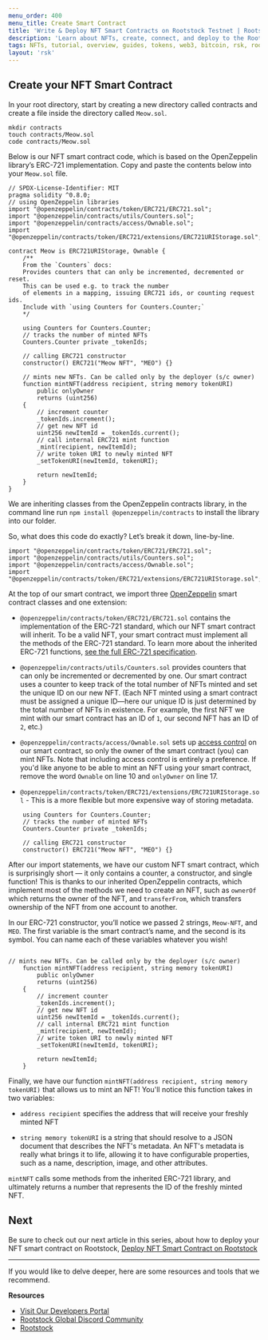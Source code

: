 ```yaml
---
menu_order: 400
menu_title: Create Smart Contract
title: 'Write & Deploy NFT Smart Contracts on Rootstock Testnet | Rootstock'
description: 'Learn about NFTs, create, connect, and deploy to the Rootstock Blockchain.'
tags: NFTs, tutorial, overview, guides, tokens, web3, bitcoin, rsk, rootstock, peer-to-peer, blockchain, nft, ERC-721, smart-contract, hardhat, ethersjs, ipfs, metamask, testnet, pinata
layout: 'rsk'
---
```


## Create your NFT Smart Contract
     
In your root directory, start by creating a new directory called contracts and create a file inside the directory called `Meow.sol`.
    
```solidity
mkdir contracts
touch contracts/Meow.sol
code contracts/Meow.sol
``` 

Below is our NFT smart contract code, which is based on the OpenZeppelin library’s ERC-721 implementation. Copy and paste the contents below into your `Meow.sol` file.
    
```solidity
// SPDX-License-Identifier: MIT
pragma solidity ^0.8.0;
// using OpenZeppelin libraries
import "@openzeppelin/contracts/token/ERC721/ERC721.sol";
import "@openzeppelin/contracts/utils/Counters.sol";
import "@openzeppelin/contracts/access/Ownable.sol";
import "@openzeppelin/contracts/token/ERC721/extensions/ERC721URIStorage.sol";

contract Meow is ERC721URIStorage, Ownable {
    /** 
    From the `Counters` docs:
    Provides counters that can only be incremented, decremented or reset. 
    This can be used e.g. to track the number
    of elements in a mapping, issuing ERC721 ids, or counting request ids.
    Include with `using Counters for Counters.Counter;` 
    */

    using Counters for Counters.Counter;
    // tracks the number of minted NFTs
    Counters.Counter private _tokenIds;

    // calling ERC721 constructor
    constructor() ERC721("Meow NFT", "MEO") {}

    // mints new NFTs. Can be called only by the deployer (s/c owner)
    function mintNFT(address recipient, string memory tokenURI)
        public onlyOwner
        returns (uint256)
    {
        // increment counter
        _tokenIds.increment();
        // get new NFT id
        uint256 newItemId = _tokenIds.current();
        // call internal ERC721 mint function
        _mint(recipient, newItemId);
        // write token URI to newly minted NFT
        _setTokenURI(newItemId, tokenURI);

        return newItemId;
    }
}
```

We are inheriting classes from the OpenZeppelin contracts library, in the command line run `npm install @openzeppelin/contracts` to install the library into our folder.
    
So, what does this code do exactly? Let’s break it down, line-by-line.
    
```solidity
import "@openzeppelin/contracts/token/ERC721/ERC721.sol";
import "@openzeppelin/contracts/utils/Counters.sol";
import "@openzeppelin/contracts/access/Ownable.sol";
import "@openzeppelin/contracts/token/ERC721/extensions/ERC721URIStorage.sol";
```
    
At the top of our smart contract, we import three [OpenZeppelin](https://www.openzeppelin.com/) smart contract classes and one extension:
    
* `@openzeppelin/contracts/token/ERC721/ERC721.sol` contains the implementation of the ERC-721 standard, which our NFT smart contract will inherit. To be a valid NFT, your smart contract must implement all the methods of the ERC-721 standard. To learn more about the inherited ERC-721 functions, [see the full ERC-721 specification](https://eips.ethereum.org/EIPS/eip-721).

* `@openzeppelin/contracts/utils/Counters.sol` provides counters that can only be incremented or decremented by one. Our smart contract uses a counter to keep track of the total number of NFTs minted and set the unique ID on our new NFT. (Each NFT minted using a smart contract must be assigned a unique ID—here our unique ID is just determined by the total number of NFTs in existence. For example, the first NFT we mint with our smart contract has an ID of `1`, our second NFT has an ID of `2`, etc.)

* `@openzeppelin/contracts/access/Ownable.sol` sets up [access control](https://docs.openzeppelin.com/contracts/3.x/access-control) on our smart contract, so only the owner of the smart contract (you) can mint NFTs. Note that including access control is entirely a preference. If you'd like anyone to be able to mint an NFT using your smart contract, remove the word `Ownable` on line 10 and `onlyOwner` on line 17.
    
* `@openzeppelin/contracts/token/ERC721/extensions/ERC721URIStorage.sol` - This is a more flexible but more expensive way of storing metadata.
    
```solidity
    using Counters for Counters.Counter;
    // tracks the number of minted NFTs
    Counters.Counter private _tokenIds;

    // calling ERC721 constructor
    constructor() ERC721("Meow NFT", "MEO") {}
```
    
After our import statements, we have our custom NFT smart contract, which is surprisingly short — it only contains a counter, a constructor, and single function! This is thanks to our inherited OpenZeppelin contracts, which implement most of the methods we need to create an NFT, such as `ownerOf` which returns the owner of the NFT, and `transferFrom`, which transfers ownership of the NFT from one account to another.
    
In our ERC-721 constructor, you’ll notice we passed 2 strings, `Meow-NFT`, and `MEO`. The first variable is the smart contract’s name, and the second is its symbol. You can name each of these variables whatever you wish!

```solidity 
    
// mints new NFTs. Can be called only by the deployer (s/c owner)
    function mintNFT(address recipient, string memory tokenURI)
        public onlyOwner
        returns (uint256)
    {
        // increment counter
        _tokenIds.increment();
        // get new NFT id
        uint256 newItemId = _tokenIds.current();
        // call internal ERC721 mint function
        _mint(recipient, newItemId);
        // write token URI to newly minted NFT
        _setTokenURI(newItemId, tokenURI);

        return newItemId;
    }
```

Finally, we have our function `mintNFT(address recipient, string memory tokenURI)` that allows us to mint an NFT! You'll notice this function takes in two variables:
    
* `address recipient` specifies the address that will receive your freshly minted NFT

* `string memory tokenURI` is a string that should resolve to a JSON document that describes the NFT's metadata. An NFT's metadata is really what brings it to life, allowing it to have configurable properties, such as a name, description, image, and other attributes.
    
`mintNFT` calls some methods from the inherited ERC-721 library, and ultimately returns a number that represents the ID of the freshly minted NFT.

## Next

Be sure to check out our next article in this series,
about how to deploy your NFT smart contract on Rootstock, [Deploy NFT Smart Contract on Rootstock](/guides/nft/deploy-nft-on-rsk/)

----

If you would like to delve deeper, here are some resources and tools that we recommend.

**Resources**

- [Visit Our Developers Portal](https://github.com/rsksmart/devportal) 
- [Rootstock Global Discord Community](https://rootstock.io/discord)
- [Rootstock](https://www.youtube.com/channel/UCYQSvSaqX8Q-XMbQmUG0yJg)
